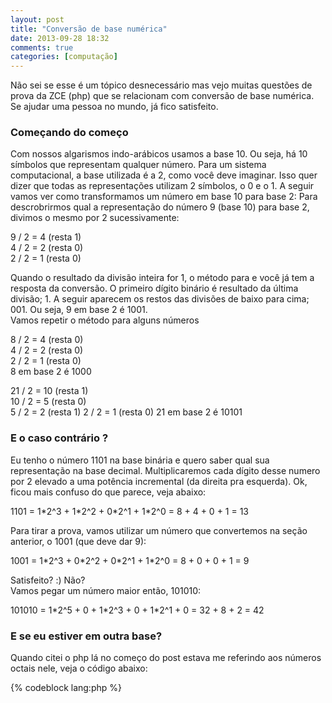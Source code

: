 ```yaml
--- 
layout: post
title: "Conversão de base numérica"
date: 2013-09-28 18:32
comments: true
categories: [computação]
---
```


Não sei se esse é um tópico desnecessário mas vejo muitas questões de prova da ZCE (php) que se relacionam com conversão de base numérica. Se ajudar uma pessoa no mundo, já fico satisfeito. 

### Começando do começo 
Com nossos algarismos indo-arábicos usamos a base 10. Ou seja, há 10 símbolos que representam qualquer número. Para um sistema computacional, a base utilizada é a 2, como você deve imaginar. Isso quer dizer que todas as representações utilizam 2 símbolos, o 0 e o 1. A seguir vamos ver como transformamos um número em base 10 para base 2: 
Para descrobrirmos qual a representação do número 9 (base 10) para base 2, divimos o mesmo por 2 sucessivamente: 

9 / 2 = 4 (resta 1)   
4 / 2 = 2 (resta 0)   
2 / 2 = 1 (resta 0)   

Quando o resultado da divisão inteira for 1, o método para e você já tem a resposta da conversão. 
O primeiro dígito binário é resultado da última divisão; 1. A seguir aparecem os restos das divisões de baixo para cima; 001. Ou seja, 9 em base 2 é 1001.   
Vamos repetir o método para alguns números 

8 / 2 = 4 (resta 0)   
4 / 2 = 2 (resta 0)  
2 / 2 = 1 (resta 0)   
8 em base 2 é 1000 

21 / 2 = 10 (resta 1)  
10 / 2 = 5  (resta 0)  
5  / 2 = 2  (resta 1)
2  / 2 = 1  (resta 0)
21 em base 2 é 10101

### E o caso contrário ? 

Eu tenho o número 1101 na base binária e quero saber qual sua representação na base decimal. Multiplicaremos cada dígito desse numero por 2 elevado a uma potência incremental (da direita pra esquerda). Ok, ficou mais confuso do que parece, veja abaixo: 

1101 = 1\*2^3 + 1\*2^2 + 0\*2^1 + 1\*2^0 = 8 + 4 + 0 + 1 = 13 

Para tirar a prova, vamos utilizar um número que convertemos na seção anterior, o 1001 (que deve dar 9):

1001 = 1\*2^3 + 0\*2^2 + 0\*2^1 + 1\*2^0 = 8 + 0 + 0 + 1 = 9 

Satisfeito? :) Não?   
Vamos pegar um número maior então, 101010:  

101010 = 1\*2^5 + 0 + 1\*2^3 + 0 + 1\*2^1 + 0 = 32 + 8 + 2 = 42 

### E se eu estiver em outra base? 

Quando citei o php lá no começo do post estava me referindo aos números octais nele, veja o código abaixo: 

{% codeblock lang:php %}
<?php
    $foo = 013; 
    $bar = $foo + 5; 
{% endcodeblock %}

Qual o valor de $bar no fim do script? 18? Não. O valor é 16.  
Se você nunca trabalhou com php, eu te perdôo. Números na linguagem que começam com 0 (da esquerda pra direita) são automaticamente interpretados como base 8. Questões relacionadas a octais na ZCE (certificação da linguagem) são comuns, então vamos a seguir fazer a conversão do octal 013 para decimal, para que assim tenhamos a prova da "hipótese" de que o resultado é 16.  
A verdade é que não há nenhuma regra nova, a conversão de binário para decimal e de octal para decimal seguem o mesmo método, porém a base muda de 2 para 8 então ... 

013 = 0\*8^2 + 1\*8^1 + 3\*8^0 = 0 + 8 + 3 = 11 

Viram a diferença? Multiplicamos cada dígito por 8 elevado a um expoente incremental (incremental da direita pra esquerda rs).  
11 + 5 = 16, como foi dito anteriormente.  

### Já que estamos aqui, vamos falar também de ... 

Hexadecimais! 16 símbolos para representar qualquer número. Os símbolos são : 

 Simbolo  |  Valor  
 -------- | -------- 
   0      |   0    
 1 | 1 
 2 | 2 
 3 | 3 
 4 | 4  
 5 | 5  
 6 | 6  
 7 | 7  
 8 | 8  
 9 | 9  
 a | 10  
 b| 11  
 c | 12
 d | 13 
 e | 14  
 f | 15  

 
Sendo redundante: A regra pra conversão de hexadecimal para decimal é a mesma, vamos converter o número #f00 para decimal: 

f00 = f\*16^2 + 0\*16^1 + 0\*16^0 = 15\*16^2 + 0\*16^1 + 0\*16^0 = 15*256 + 0 + 0 = 3840 .  

Perceba que usamos a tabela para converter as letras por valores numéricos, nada além disso. 

### Conclusão 
Com essas regrinhas, não há o que temer :). Dúvidas? Mande um comentário ali aí.  
Pretendo fazer mais posts de conhecimento menos específico como este, então nos veremos em breve. Até mais. 
